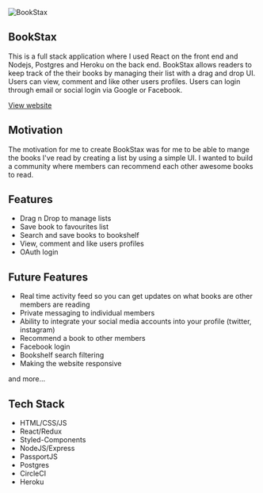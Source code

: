 
![BookStax](https://i.imgur.com/FWravPZ.png "BookStax")

## BookStax

This is a full stack application where I used React on the front end and Nodejs, Postgres and Heroku on the back end. BookStax allows readers to keep track of the their books by managing their list with a drag and drop UI. Users can view, comment and like other users profiles. Users can login through email or social login via Google or Facebook.

[View website](https://bookstax.herokuapp.com)

## Motivation

The motivation for me to create BookStax was for me to be able to mange the books I've read by creating a list by using a simple UI. I wanted to build a community where members can recommend each other awesome books to read.

## Features

- Drag n Drop to manage lists
- Save book to favourites list
- Search and save books to bookshelf
- View, comment and like users profiles
- OAuth login

## Future Features

- Real time activity feed so you can get updates on what books are other members are reading
- Private messaging to individual members
- Ability to integrate your social media accounts into your profile (twitter, instagram)
- Recommend a book to other members
- Facebook login
- Bookshelf search filtering
- Making the website responsive

and more...

## Tech Stack

- HTML/CSS/JS
- React/Redux
- Styled-Components
- NodeJS/Express
- PassportJS
- Postgres
- CircleCI
- Heroku


